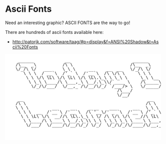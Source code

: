 # Ascii Fonts

Need an interesting graphic? ASCII FONTS are the way to go!

There are hundreds of ascii fonts available here:

 * http://patorjk.com/software/taag/#p=display&f=ANSI%20Shadow&t=Ascii%20Fonts


<pre class='ascii' style='line-height:1em;background-color:white'> 
     ______            __                        ______       
    /\__  _\          /\ \                      /\__  _\      
    \/_/\ \/   ___    \_\ \     __     __  __   \/_/\ \/      
       \ \ \  / __`\  /'_` \  /'__`\  /\ \/\ \     \ \ \      
        \ \ \/\ \L\ \/\ \L\ \/\ \L\.\_\ \ \_\ \     \_\ \__   
         \ \_\ \____/\ \___,_\ \__/.\_\\/`____ \    /\_____\  
          \/_/\/___/  \/__,_ /\/__/\/_/ `/___/> \   \/_____/  
                                           /\___/             
                                           \/__/              
     __                                                __     
    /\ \                                              /\ \    
    \ \ \         __     __     _ __    ___      __   \_\ \   
     \ \ \  __  /'__`\ /'__`\  /\`'__\/' _ `\  /'__`\ /'_` \  
      \ \ \L\ \/\  __//\ \L\.\_\ \ \/ /\ \/\ \/\  __//\ \L\ \ 
       \ \____/\ \____\ \__/.\_\\ \_\ \ \_\ \_\ \____\ \___,_\
        \/___/  \/____/\/__/\/_/ \/_/  \/_/\/_/\/____/\/__,_ /
                                                              
                                                              
 </pre>
